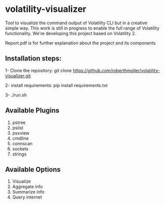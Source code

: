 # volatility-visualizer
Tool to visualize the command output of Volatility CLI but in a creative simple way.
This work is still in progress to enable the full range of Volatility functionality.
We're developing this project based on Volatility 2.

Report.pdf is for further explanation about the project and its components

## Installation steps:
1- Clone the repository:
git clone https://github.com/roberthmoller/volatility-visualizer.git

2- install requirements:
pip install requirements.txt

3- ./run.sh

## Available Plugins
   1. pstree
   2. pslist
   3. psxview
   4. cmdline
   5. connscan
   6. sockets
   7. strings
 
 
## Available Options
1. Visualize
2. Aggregate info
2. Summarize info
3. Query internet
